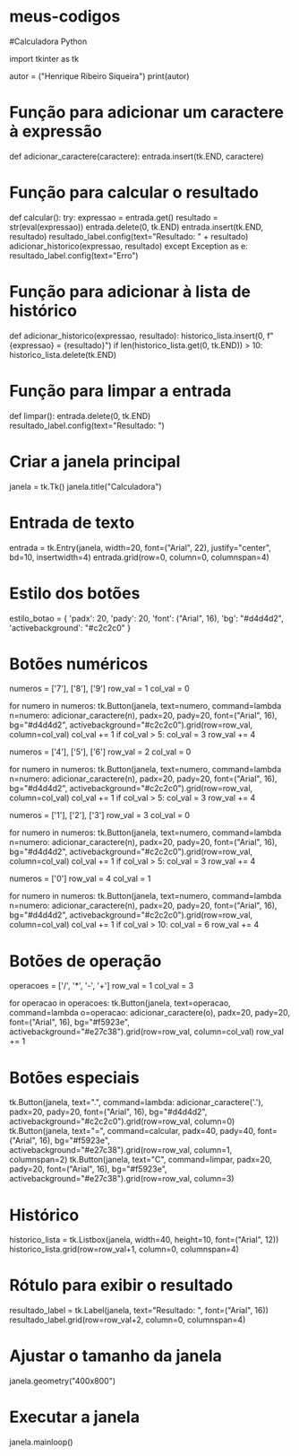 # meus-codigos
#Calculadora Python

import tkinter as tk

autor = ("Henrique Ribeiro Siqueira")
print(autor)

# Função para adicionar um caractere à expressão
def adicionar_caractere(caractere):
    entrada.insert(tk.END, caractere)

# Função para calcular o resultado
def calcular():
    try:
        expressao = entrada.get()
        resultado = str(eval(expressao))
        entrada.delete(0, tk.END)
        entrada.insert(tk.END, resultado)
        resultado_label.config(text="Resultado: " + resultado)
        adicionar_historico(expressao, resultado)
    except Exception as e:
        resultado_label.config(text="Erro")

# Função para adicionar à lista de histórico
def adicionar_historico(expressao, resultado):
    historico_lista.insert(0, f"{expressao} = {resultado}")
    if len(historico_lista.get(0, tk.END)) > 10:
        historico_lista.delete(tk.END)

# Função para limpar a entrada
def limpar():
    entrada.delete(0, tk.END)
    resultado_label.config(text="Resultado: ")

# Criar a janela principal
janela = tk.Tk()
janela.title("Calculadora")

# Entrada de texto
entrada = tk.Entry(janela, width=20, font=("Arial", 22), justify="center", bd=10, insertwidth=4)
entrada.grid(row=0, column=0, columnspan=4)

# Estilo dos botões
estilo_botao = {
    'padx': 20,
    'pady': 20,
    'font': ("Arial", 16),
    'bg': "#d4d4d2",
    'activebackground': "#c2c2c0"
}

# Botões numéricos
numeros = ['7'], ['8'], ['9']
row_val = 1
col_val = 0

for numero in numeros:
    tk.Button(janela, text=numero, command=lambda n=numero: adicionar_caractere(n), padx=20, pady=20, font=("Arial", 16), bg="#d4d4d2", activebackground="#c2c2c0").grid(row=row_val, column=col_val)
    col_val += 1
    if col_val > 5:
        col_val = 3
        row_val += 4


numeros = ['4'], ['5'], ['6']
row_val = 2
col_val = 0

for numero in numeros:
    tk.Button(janela, text=numero, command=lambda n=numero: adicionar_caractere(n), padx=20, pady=20, font=("Arial", 16), bg="#d4d4d2", activebackground="#c2c2c0").grid(row=row_val, column=col_val)
    col_val += 1
    if col_val > 5:
        col_val = 3
        row_val += 4


numeros = ['1'], ['2'], ['3']
row_val = 3
col_val = 0

for numero in numeros:
    tk.Button(janela, text=numero, command=lambda n=numero: adicionar_caractere(n), padx=20, pady=20, font=("Arial", 16), bg="#d4d4d2", activebackground="#c2c2c0").grid(row=row_val, column=col_val)
    col_val += 1
    if col_val > 5:
        col_val = 3
        row_val += 4


numeros = ['0']
row_val = 4
col_val = 1

for numero in numeros:
    tk.Button(janela, text=numero, command=lambda n=numero: adicionar_caractere(n), padx=20, pady=20, font=("Arial", 16), bg="#d4d4d2", activebackground="#c2c2c0").grid(row=row_val, column=col_val)
    col_val += 1
    if col_val > 10:
        col_val = 6
        row_val += 4



# Botões de operação
operacoes = ['/', '*', '-', '+']
row_val = 1
col_val = 3

for operacao in operacoes:
    tk.Button(janela, text=operacao, command=lambda o=operacao: adicionar_caractere(o), padx=20, pady=20, font=("Arial", 16), bg="#f5923e", activebackground="#e27c38").grid(row=row_val, column=col_val)
    row_val += 1

# Botões especiais
tk.Button(janela, text=".", command=lambda: adicionar_caractere('.'), padx=20, pady=20, font=("Arial", 16), bg="#d4d4d2", activebackground="#c2c2c0").grid(row=row_val, column=0)
tk.Button(janela, text="=", command=calcular, padx=40, pady=40, font=("Arial", 16), bg="#f5923e", activebackground="#e27c38").grid(row=row_val, column=1, columnspan=2)
tk.Button(janela, text="C", command=limpar, padx=20, pady=20, font=("Arial", 16), bg="#f5923e", activebackground="#e27c38").grid(row=row_val, column=3)

# Histórico
historico_lista = tk.Listbox(janela, width=40, height=10, font=("Arial", 12))
historico_lista.grid(row=row_val+1, column=0, columnspan=4)

# Rótulo para exibir o resultado
resultado_label = tk.Label(janela, text="Resultado: ", font=("Arial", 16))
resultado_label.grid(row=row_val+2, column=0, columnspan=4)

# Ajustar o tamanho da janela
janela.geometry("400x800")

# Executar a janela
janela.mainloop()
